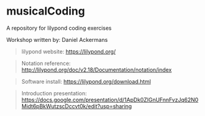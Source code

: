 # musicalCoding
A repository for lilypond coding exercises

Workshop written by: Daniel Ackermans

> lilypond website:
	https://lilypond.org/

> Notation reference: 
	http://lilypond.org/doc/v2.18/Documentation/notation/index

> Software install:
	https://lilypond.org/download.html

> Introduction presentation:
	https://docs.google.com/presentation/d/1ApDk0ZIGnUFnnFvzJq62N0Midt6pBkWutzscDccvt0k/edit?usp=sharing


